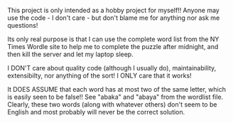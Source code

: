 This project is only intended as a hobby project for myself!!
Anyone may use the code - I don't care - but don't blame me for anything nor 
ask me questions!

Its only real purpose is that I can use the complete word list from the NY
Times Wordle site to help me to complete the puzzle after midnight, and then 
kill the server and let my laptop sleep.

I DON'T care about quality code (although I usually do), maintainability, 
extensibilty, nor anything of the sort!
I ONLY care that it works!

It DOES ASSUME that each word has at most two of the same letter, which is
easily seen to be false!! See "abaka" and "abaya" from the wordlist file.
Clearly, these two words (along with whatever others) don't seem to be English 
and most probably will never be the correct solution.